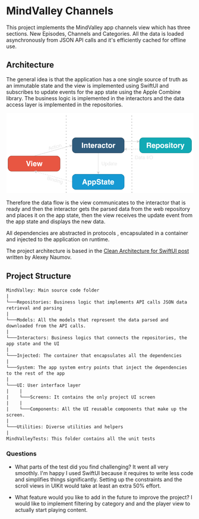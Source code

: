 # MindValley Channels
This project implements the MindValley app channels view which has three sections. New Episodes, Channels and Categories. All the data is loaded asynchronously from JSON API calls and it's efficiently cached for offline use.


## Architecture

The general idea is that the application has a one single source of truth as an immutable state and the view is implemented using SwiftUI and subscribes to update events for the app state using the Apple Combine library. The business logic is implemented in the interactors and the data access layer is implemented in the repositories. 

![alt text](https://github.com/nalexn/blob_files/blob/master/images/swiftui_arc_001_d.png?raw=true "Architecture Diagram")

Therefore the data flow is the view communicates to the interactor that is ready and then the interactor gets the parsed data from the web repository and places it on the app state, then the view receives the update event from the app state and displays the new data.

All dependencies are abstracted in protocols , encapsulated in a container and injected to the application on runtime.

The project architecture is based in the [Clean Architecture for SwiftUI post](https://nalexn.github.io/clean-architecture-swiftui/?utm_source=nalexn_github) written by Alexey Naumov.

## Project Structure
```
MindValley: Main source code folder
|
└───Repositories: Business logic that implements API calls JSON data retrieval and parsing
|
└───Models: All the models that represent the data parsed and downloaded from the API calls. 
|
└───Interactors: Business logics that connects the repositories, the app state and the UI
|
└───Injected: The container that encapsulates all the dependencies
|
└───System: The app system entry points that inject the dependencies to the rest of the app
|
└───UI: User interface layer 
|    |
|    └───Screens: It contains the only project UI screen
|    |
|    └───Components: All the UI reusable components that make up the screen.
|
└───Utilities: Diverse utilities and helpers
|
MindValleyTests: This folder contains all the unit tests
```
### Questions

- What parts of the test did you find challenging?
It went all very smoothly. I'm happy I used SwiftUI because it requires to write less code and simplifies things significantly. Setting up the constraints and the scroll views in UIKit would take at least an extra 50% effort.

- What feature would you like to add in the future to improve the project?
I would like to implement filtering by category and and the player view to actually start playing content.
